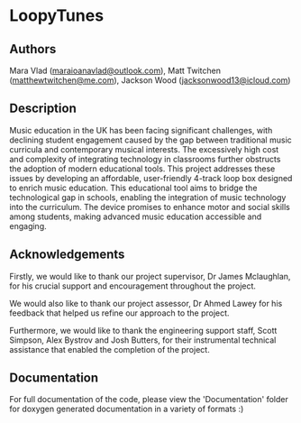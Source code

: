 # LoopyTunes

## Authors

Mara Vlad (maraioanavlad@outlook.com),
Matt Twitchen (matthewtwitchen@me.com),
Jackson Wood (jacksonwood13@icloud.com)

## Description
Music education in the UK has been facing significant challenges, with declining student engagement caused by the gap between traditional music curricula and contemporary musical interests. The excessively high cost and complexity of integrating technology in classrooms further obstructs the adoption of modern educational tools. This project addresses these issues by developing an affordable, user-friendly 4-track loop box designed to enrich music education. This educational tool aims to bridge the technological gap in schools, enabling the integration of music technology into the curriculum. The device promises to enhance motor and social skills among students, making advanced music education accessible and engaging.

## Acknowledgements
Firstly, we would like to thank our project supervisor, Dr James Mclaughlan, for his crucial support and encouragement throughout the project.

We would also like to thank our project assessor, Dr Ahmed Lawey for his feedback that helped us refine our approach to the project.

Furthermore, we would like to thank the engineering support staff, Scott Simpson, Alex Bystrov and Josh Butters, for their instrumental technical assistance that enabled the completion of the project.

## Documentation
For full documentation of the code, please view the 'Documentation' folder for doxygen generated documentation in a variety of formats :)
